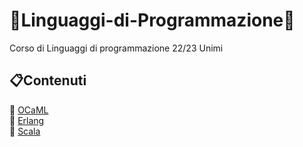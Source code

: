 # 🐫Linguaggi-di-Programmazione🐫
Corso di Linguaggi di programmazione 22/23 Unimi

## 📋Contenuti
🔸 [OCaML](/OCaML) <br>
🔸 [Erlang](/Erlang) <br>
🔸 [Scala](/Scala) <br>
